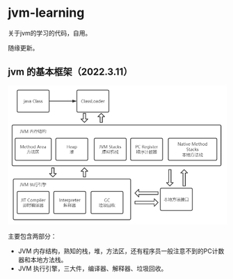 # jvm-learning
关于jvm的学习的代码，自用。

随缘更新。




## jvm 的基本框架（2022.3.11）

![img.png](./img.png)

主要包含两部分：

- JVM 内存结构，熟知的栈，堆，方法区，还有程序员一般注意不到的PC计数器和本地方法栈。
- JVM 执行引擎，三大件，编译器、解释器、垃圾回收。